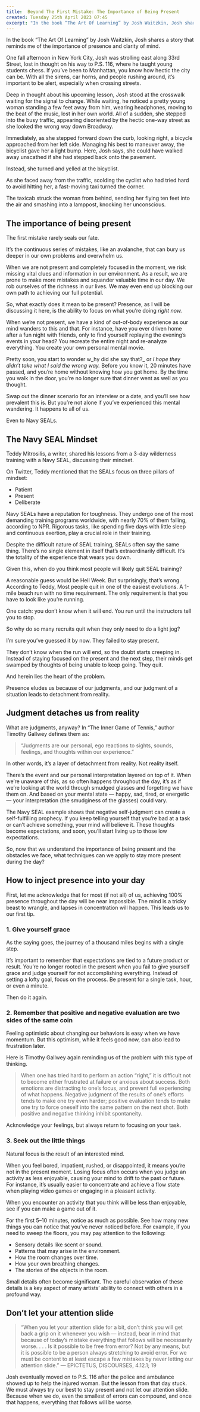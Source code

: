 ```yaml
---
title:  Beyond The First Mistake: The Importance of Being Present
created: Tuesday 25th April 2023 07:45
excerpt: "In the book “The Art Of Learning” by Josh Waitzkin, Josh shares a story that reminds me of the importance of presence and clarity of mind."
---
```


In the book “The Art Of Learning” by Josh Waitzkin, Josh shares a story that reminds me of the importance of presence and clarity of mind.

One fall afternoon in New York City, Josh was strolling east along 33rd Street, lost in thought on his way to P.S. 116, where he taught young students chess. If you’ve been to Manhattan, you know how hectic the city can be. With all the sirens, car horns, and people rushing around, it’s important to be alert, especially when crossing streets.

Deep in thought about his upcoming lesson, Josh stood at the crosswalk waiting for the signal to change. While waiting, he noticed a pretty young woman standing a few feet away from him, wearing headphones, moving to the beat of the music, lost in her own world. All of a sudden, she stepped into the busy traffic, appearing disoriented by the hectic one-way street as she looked the wrong way down Broadway.

Immediately, as she stepped forward down the curb, looking right, a bicycle approached from her left side. Managing his best to maneuver away, the bicyclist gave her a light bump. Here, Josh says, she could have walked away unscathed if she had stepped back onto the pavement.

Instead, she turned and yelled at the bicyclist.

As she faced away from the traffic, scolding the cyclist who had tried hard to avoid hitting her, a fast-moving taxi turned the corner.

The taxicab struck the woman from behind, sending her flying ten feet into the air and smashing into a lamppost, knocking her unconscious.

## The importance of being present
The first mistake rarely seals our fate.

It’s the continuous series of mistakes, like an avalanche, that can bury us deeper in our own problems and overwhelm us.

When we are not present and completely focused in the moment, we risk missing vital clues and information in our environment. As a result, we are prone to make more mistakes and squander valuable time in our day. We rob ourselves of the richness in our lives. We may even end up blocking our own path to achieving our full potential.

So, what exactly does it mean to be present? Presence, as I will be discussing it here, is the ability to focus on what you’re doing _right now._

When we’re not present, we have a kind of out-of-body experience as our mind wanders to this and that. For instance, have you ever driven home after a fun night with friends, only to find yourself replaying the evening’s events in your head? You recreate the entire night and re-analyze everything. You create your own personal mental movie.

Pretty soon, you start to wonder w_hy did she say that?_ or _I hope they didn’t take what I said the wrong way._ Before you know it, 20 minutes have passed, and you’re home without knowing how you got home. By the time you walk in the door, you’re no longer sure that dinner went as well as you thought.

Swap out the dinner scenario for an interview or a date, and you’ll see how prevalent this is. But you’re not alone if you’ve experienced this mental wandering. It happens to all of us.

Even to Navy SEALs.

## The Navy SEAL Mindset
Teddy Mitrosilis, a writer, shared his lessons from a 3-day wilderness training with a Navy SEAL, discussing their mindset.

On Twitter, Teddy mentioned that the SEALs focus on three pillars of mindset:

-   Patient
-   Present
-   Deliberate

Navy SEALs have a reputation for toughness. They undergo one of the most demanding training programs worldwide, with nearly 70% of them failing, according to NPR. Rigorous tasks, like spending five days with little sleep and continuous exertion, play a crucial role in their training.

Despite the difficult nature of SEAL training, SEALs often say the same thing. There’s no single element in itself that’s extraordinarily difficult. It’s the totality of the experience that wears you down.

Given this, when do you think most people will likely quit SEAL training?

A reasonable guess would be Hell Week. But surprisingly, that’s wrong. According to Teddy, Most people quit in one of the easiest evolutions. A 1-mile beach run with no time requirement. The only requirement is that you have to look like you’re running.

One catch: you don’t know when it will end. You run until the instructors tell you to stop.

So why do so many recruits quit when they only need to do a light jog?

I’m sure you’ve guessed it by now. They failed to stay present.

They don’t know when the run will end, so the doubt starts creeping in. Instead of staying focused on the present and the next step, their minds get swamped by thoughts of being unable to keep going. They quit.

And herein lies the heart of the problem.

Presence eludes us because of our judgments, and our judgment of a situation leads to detachment from reality.

## Judgment detaches us from reality
What are judgments, anyway? In “The Inner Game of Tennis,” author Timothy Gallwey defines them as:

> “Judgments are our personal, ego reactions to sights, sounds, feelings, and thoughts within our experience.”

In other words, it’s a layer of detachment from reality. Not reality itself.

There’s the event and our personal interpretation layered on top of it. When we’re unaware of this, as so often happens throughout the day, it’s as if we’re looking at the world through smudged glasses and forgetting we have them on. And based on your mental state — happy, sad, tired, or energetic — your interpretation (the smudginess of the glasses) could vary.

The Navy SEAL example shows that negative self-judgment can create a self-fulfilling prophecy. If you keep telling yourself that you’re bad at a task or can’t achieve something, your mind will believe it. These thoughts become expectations, and soon, you’ll start living up to those low expectations.

So, now that we understand the importance of being present and the obstacles we face, what techniques can we apply to stay more present during the day?

## How to inject presence into your day
First, let me acknowledge that for most (if not all) of us, achieving 100% presence throughout the day will be near impossible. The mind is a tricky beast to wrangle, and lapses in concentration will happen. This leads us to our first tip.

### 1. Give yourself grace
As the saying goes, the journey of a thousand miles begins with a single step.

It’s important to remember that expectations are tied to a future product or result. You’re no longer rooted in the present when you fail to give yourself grace and judge yourself for not accomplishing everything. Instead of setting a lofty goal, focus on the process. Be present for a single task, hour, or even a minute.

Then do it again.

### 2. Remember that positive and negative evaluation are two sides of the same coin
Feeling optimistic about changing our behaviors is easy when we have momentum. But this optimism, while it feels good now, can also lead to frustration later.

Here is Timothy Gallwey again reminding us of the problem with this type of thinking.

> When one has tried hard to perform an action “right,” it is difficult not to become either frustrated at failure or anxious about success. Both emotions are distracting to one’s focus, and prevent full experiencing of what happens. Negative judgment of the results of one’s efforts tends to make one try even harder; positive evaluation tends to make one try to force oneself into the same pattern on the next shot. Both positive and negative thinking inhibit spontaneity.

Acknowledge your feelings, but always return to focusing on your task.

### 3. Seek out the little things
Natural focus is the result of an interested mind.

When you feel bored, impatient, rushed, or disappointed, it means you’re not in the present moment. Losing focus often occurs when you judge an activity as less enjoyable, causing your mind to drift to the past or future. For instance, it’s usually easier to concentrate and achieve a flow state when playing video games or engaging in a pleasant activity.

When you encounter an activity that you think will be less than enjoyable, see if you can make a game out of it.

For the first 5–10 minutes, notice as much as possible. See how many new things you can notice that you’ve never noticed before. For example, if you need to sweep the floors, you may pay attention to the following:

-   Sensory details like scent or sound.
-   Patterns that may arise in the environment.
-   How the room changes over time.
-   How your own breathing changes.
-   The stories of the objects in the room.

Small details often become significant. The careful observation of these details is a key aspect of many artists’ ability to connect with others in a profound way.

## Don’t let your attention slide
> “When you let your attention slide for a bit, don’t think you will get back a grip on it whenever you wish — instead, bear in mind that because of today’s mistake everything that follows will be necessarily worse. . . . Is it possible to be free from error? Not by any means, but it is possible to be a person always stretching to avoid error. For we must be content to at least escape a few mistakes by never letting our attention slide.” — EPICTETUS, DISCOURSES, 4.12.1; 19

Josh eventually moved on to P.S. 116 after the police and ambulance showed up to help the injured woman. But the lesson from that day stuck. We must always try our best to stay present and not let our attention slide. Because when we do, even the smallest of errors can compound, and once that happens, everything that follows will be worse.
